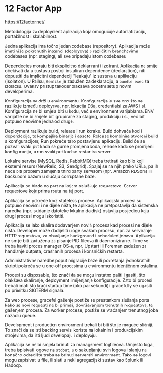 # 12 Factor App

https://12factor.net/

Metodologija za deployment aplikacija koja omogućuje automatizaciju, portabilnost i skalabilnost.

Jedna aplikacija ima točno jedan codebase (repository). Aplikacija može imati više pokrenutih instanci (deployeva) s različitim branchevima codebasea (npr. staging), ali sve pripadaju istom codebaseu.

Dependecies moraju biti eksplicitno deklarirani i izolirani. Aplikacija ne smije očekivati da u sustavu postoji instaliran dependency (declaration), niti dopustiti da implicitni dependeciji "leakaju" iz sustava u aplikaciju (isolation). U Railsu, `Gemfile` je zadužen za deklaraciju, a `bundle exec` za izolaciju. Ovakav pristup također olakšava početni setup novim developerima.

Konfiguracija se drži u environmentu. Konfiguracija je sve ono što se razlikuje između deployeva, npr. lokacija DBa, credentialsi za AWS i sl. Konfiguracija ne bi smjela biti u kodu, već u environment varijablama. ENV varijable ne bi smjele biti grupirane za staging, produkciju i sl., već biti potpuno neovisne jedna od druge.

Deployment razlikuje build, release i run korake. Build dohvaća kod i dependecije, te kompajlira binarije i assete; Release kombinira stvoreni build s konfiguracijom; Run pokreće tako postavljenu aplikaciju. Build će se pozvati svaki put kada se gurne promjena koda, release kada se promijeni konfiguracija, a run svaki put kad se restartira server.

Lokalne servise (MySQL, Redis, RabbitMQ) treba tretirati kao bilo koji eksterni resurs (NewRelic, S3, Sendgrid). Spajaj se na njih preko URLa, pa ih neće biti problem zamijeniti third party servisom (npr. Amazon RDSom) ili backupom bazom u slučaju corruptane baze.

Aplikacija se binda na port na kojem osluškuje requestove. Server requestove koje prima routa na taj port.

Aplikacija se pokreće kroz stateless procese. Aplikacijski procesi su potpuno neovisni i ne dijele ništa, te aplikacija ne pretpostavlja da sistemska naredba (npr. skidanje datoteke lokalno da disk) ostavlja posljedicu koju drugi procesi mogu iskoristiti.

Aplikacija se lako skalira dodavanjem novih procesa kad procesi ne dijele ništa. Developer može dodijeliti uloge svakom procesu, npr. za serviranje HTTP requestova, za obavljanje background i scheduled jobova. Aplikacija ne smije biti zadužena za pisanje PID fileova ili daemoniziranje. Time se treba baviti proces manager OS-a, npr. Upstart ili Foreman zadužen za handlanje outputa, crashanih procesa i korisničkih restarta.

Administrativne naredbe poput migracije baze ili pokretanja jednokratnih skripti pokreću se u one-off procesima u environmentu identičnom ostalima.

Procesi su disposable, što znači da se mogu instatno paliti i gasiti, što olakšava skaliranje, deployment i mijenjanje konfiguracije. Zato bi procesi trebali imati što kraći startup time (oko par sekundi) i gracefully se ugasiti po primitku SIGTERM signala.

Za web procese, graceful gašenje postiže se prestankom slušanja porta kako se novi requesti ne bi primali, dovršavanjem trenutnih requestova, te gašenjem procesa. Za worker procese, postiže se vraćanjem trenutnog joba nazad u queue.

Development i production environment trebali bi biti što je moguće sličniji. To znači da se isti backing servisi koriste na lokalnim i produkcijskim strojevima, da isti ljudi developaju i deployaju.

Aplikacija se ne bi smjela brinuti za management logfileova. Umjesto toga, treba ispisivati logove na `stdout`, a o sakupljanju svih logova i slanju na konačno odredište treba se brinuti serverski environment. Tako se logovi mogu zapisivati u file, ili slati u neki agregacijski sustav kao Splunk ili Hadoop.
